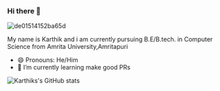 ### Hi there 👋
   ![de01514152ba65d](https://user-images.githubusercontent.com/72903849/194743416-d4d3f12b-5af0-428e-b8dd-0eca9f4a2f6d.gif)

My name is Karthik and i am 
currently pursuing B.E/B.tech. in Computer Science from Amrita University,Amritapuri
- 😄 Pronouns: He/Him
- 🌱 I’m currently learning make good PRs

<!--[![Karthiks's GitHub stats](https://github-readme-stats.vercel.app/api?username=Karthik-PM)](https://github.com/Karthik-PM/github-readme-stats)-->
![Karthiks's GitHub stats](https://github-readme-stats.vercel.app/api?username=Karthik-PM&show_icons=true&theme=onedark)

<!--
**Karthik-PM/Karthik-PM** is a ✨ _special_ ✨ repository because its `README.md` (this file) appears on your GitHub profile.

Here are some ideas to get you started:

- 🔭 I’m currently working on ...
- 🌱 I’m currently learning make good PRs
- 👯 I’m looking to collaborate on ...
- 🤔 I’m looking for help with ...
- 💬 Ask me about ...
- 📫 How to reach me: ...
- 😄 Pronouns: He/Him
- ⚡ Fun fact: ...
-->
